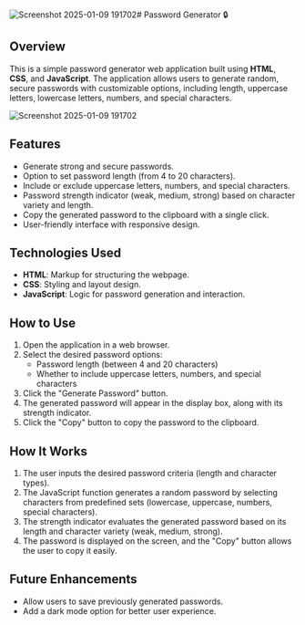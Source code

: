 ![Screenshot 2025-01-09 191702](https://github.com/user-attachments/assets/698ea336-b373-4db9-ae4c-0534fdecd9e5)# Password Generator 🔒

## Overview  
This is a simple password generator web application built using **HTML**, **CSS**, and **JavaScript**. The application allows users to generate random, secure passwords with customizable options, including length, uppercase letters, lowercase letters, numbers, and special characters.

![Screenshot 2025-01-09 191702](https://github.com/user-attachments/assets/40c30379-5deb-4556-b1de-62259cda9adc)


## Features  
- Generate strong and secure passwords.  
- Option to set password length (from 4 to 20 characters).  
- Include or exclude uppercase letters, numbers, and special characters.  
- Password strength indicator (weak, medium, strong) based on character variety and length.  
- Copy the generated password to the clipboard with a single click.  
- User-friendly interface with responsive design.

## Technologies Used  
- **HTML**: Markup for structuring the webpage.  
- **CSS**: Styling and layout design.  
- **JavaScript**: Logic for password generation and interaction.

## How to Use  
1. Open the application in a web browser.  
2. Select the desired password options:  
   - Password length (between 4 and 20 characters)  
   - Whether to include uppercase letters, numbers, and special characters  
3. Click the "Generate Password" button.  
4. The generated password will appear in the display box, along with its strength indicator.  
5. Click the "Copy" button to copy the password to the clipboard.

## How It Works  
1. The user inputs the desired password criteria (length and character types).  
2. The JavaScript function generates a random password by selecting characters from predefined sets (lowercase, uppercase, numbers, special characters).  
3. The strength indicator evaluates the generated password based on its length and character variety (weak, medium, strong).  
4. The password is displayed on the screen, and the "Copy" button allows the user to copy it easily.

## Future Enhancements  
- Allow users to save previously generated passwords.  
- Add a dark mode option for better user experience.

